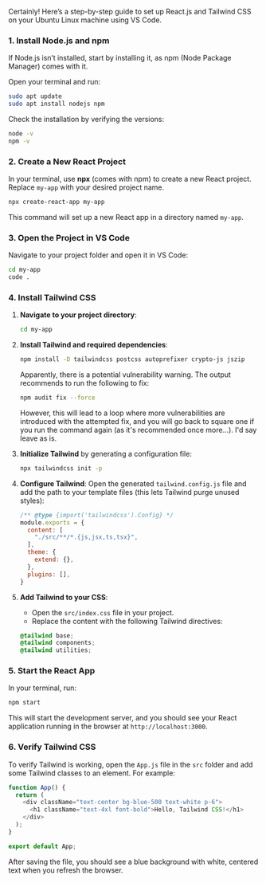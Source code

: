 Certainly! Here’s a step-by-step guide to set up React.js and Tailwind CSS on your Ubuntu Linux machine using VS Code.

### 1. Install Node.js and npm

If Node.js isn’t installed, start by installing it, as npm (Node Package Manager) comes with it.

Open your terminal and run:
```bash
sudo apt update
sudo apt install nodejs npm
```

Check the installation by verifying the versions:
```bash
node -v
npm -v
```

### 2. Create a New React Project

In your terminal, use **npx** (comes with npm) to create a new React project. Replace `my-app` with your desired project name.

```bash
npx create-react-app my-app
```

This command will set up a new React app in a directory named `my-app`. 

### 3. Open the Project in VS Code

Navigate to your project folder and open it in VS Code:
```bash
cd my-app
code .
```

### 4. Install Tailwind CSS

1. **Navigate to your project directory**:
    ```bash
    cd my-app
    ```

2. **Install Tailwind and required dependencies**:
    ```bash
    npm install -D tailwindcss postcss autoprefixer crypto-js jszip
    ```
    Apparently, there is a potential vulnerability warning. The output recommends to run the following to fix:
    ```bash
    npm audit fix --force
    ```
    However, this will lead to a loop where more vulnerabilities are introduced with the attempted fix, and you will go back to square one if you run the command again (as it's recommended once more...). 
    I'd say leave as is.

3. **Initialize Tailwind** by generating a configuration file:
    ```bash
    npx tailwindcss init -p
    ```

4. **Configure Tailwind**: Open the generated `tailwind.config.js` file and add the path to your template files (this lets Tailwind purge unused styles):

    ```javascript
    /** @type {import('tailwindcss').Config} */
    module.exports = {
      content: [
        "./src/**/*.{js,jsx,ts,tsx}",
      ],
      theme: {
        extend: {},
      },
      plugins: [],
    }
    ```

5. **Add Tailwind to your CSS**:
   - Open the `src/index.css` file in your project.
   - Replace the content with the following Tailwind directives:

    ```css
    @tailwind base;
    @tailwind components;
    @tailwind utilities;
    ```

### 5. Start the React App

In your terminal, run:
```bash
npm start
```

This will start the development server, and you should see your React application running in the browser at `http://localhost:3000`.

### 6. Verify Tailwind CSS

To verify Tailwind is working, open the `App.js` file in the `src` folder and add some Tailwind classes to an element. For example:

```javascript
function App() {
  return (
    <div className="text-center bg-blue-500 text-white p-6">
      <h1 className="text-4xl font-bold">Hello, Tailwind CSS!</h1>
    </div>
  );
}

export default App;
```

After saving the file, you should see a blue background with white, centered text when you refresh the browser.
